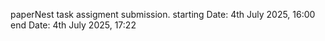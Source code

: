 paperNest task assigment submission.
starting Date: 4th July 2025, 16:00
end Date: 4th July 2025, 17:22
